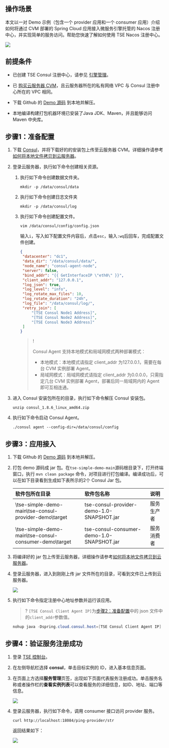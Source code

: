 ## 操作场景

本文以一对 Demo 示例（包含一个 provider 应用和一个 consumer 应用）介绍如何将通过 CVM 部署的 Spring Cloud 应用接入微服务引擎托管的 Nacos 注册中心，并实现简单的服务访问。帮助您快速了解如何使用 TSE Nacos 注册中心。

![](https://qcloudimg.tencent-cloud.cn/raw/a67695fbc7a015912b919f3b900375ee.png)



## 前提条件

- 已创建 TSE Consul 注册中心，请参见 [引擎管理](https://cloud.tencent.com/document/product/1364/58391)。

- 已 [购买云服务器 CVM](https://buy.cloud.tencent.com/cvm)，且云服务器所在的私有网络 VPC 与 Consul 注册中心所在的 VPC 相同。

- 下载 Github 的 [Demo 源码](https://github.com/tencentyun/tse-simple-demo) 到本地并解压。

- 本地编译构建打包机器环境已安装了Java JDK、Maven，并且能够访问 Maven 中央库。





## 步骤1：准备配置

1. 下载 [Consul](https://releases.hashicorp.com/consul/1.8.6/consul_1.8.6_linux_amd64.zip)，并将下载好的的安装包上传至云服务器 CVM。详细操作请参考[如何将本地文件拷贝到云服务器](https://cloud.tencent.com/document/product/213/39138)。

2. 登录云服务器，执行如下命令创建相关资源。

   1. 执行如下命令创建数据文件夹。

      ```
      mkdir -p /data/consul/data
      ```

   2. 执行如下命令创建日志文件夹

      ```
      mkdir -p /data/consul/log
      ```

   3. 执行如下命令创建配置文件。

      ```
      vim /data/consul/config/config.json
      ```

      输入`i`，写入如下配置文件内容后，点击`esc`，输入`:wq`后回车，完成配置文件创建。

      ```json
      {
       "datacenter": "dc1",
       "data_dir": "/data/consul/data/",
       "node_name": "consul-agent-node",
       "server": false,
       "bind_addr": "{{ GetInterfaceIP \"eth0\" }}",
       "client_addr": "127.0.0.1",
       "log_json": true,
       "log_level": "info",
       "log_rotate_max_files": 10,
       "log_rotate_duration": "24h",
       "log_file": "/data/consul/log/",
       "retry_join": [
           "[TSE Consul Node1 Address]",
           "[TSE Consul Node2 Address]",
           "[TSE Consul Node3 Address]"
       ]
      }
      ```

      > !
      >
      > Consul Agent 支持本地模式和局域网模式两种部署模式：
      >
      > - 本地模式：本地模式请指定 client_addr 为127.0.0.1，需要在每台 CVM 实例部署 Agent。
      > - 局域网模式：局域网模式请指定 client_addr 为0.0.0.0，只需指定几台 CVM 实例部署 Agent，部署后同一局域网内的 Agent 即可互相连通。

3. 进入 Consul 安装包所在的目录，执行如下命令解压 Consul 安装包。

   ```
   unzip consul_1.8.6_linux_amd64.zip
   ```

4. 执行如下命令启动 Consul Agent。

   ```
   ./consul agent --config-dir=/data/consul/config
   ```

   

## 步骤3：应用接入

1. 下载 Github 的 [Demo 源码](https://github.com/tencentyun/tse-simple-demo) 到本地并解压。

2. 打包 demo 源码成 jar 包。在`tse-simple-demo-main`源码根目录下，打开终端窗口，执行 `mvn clean package` 命令，对项目进行打包编译。编译成功后，可以在如下目录看到生成如下表所示的2个 Consul Jar 包。

   | 软件包所在目录                                        | 软件包名称                                | 说明       |
   | :---------------------------------------------------- | :---------------------------------------- | :--------- |
   | \tse-simple-demo-main\tse-consul-provider-demo\target | tse-consul-provider-demo-1.0-SNAPSHOT.jar | 服务生产者 |
   | \tse-simple-demo-main\tse-consul-consumer-demo\target | tse-consul-consumer-demo-1.0-SNAPSHOT.jar | 服务消费者 |

3. 将编译好的 jar 包上传至云服务器，详细操作请参考[如何将本地文件拷贝到云服务器](https://cloud.tencent.com/document/product/213/39138)。

4. 登录云服务器，进入到刚刚上传 jar 文件所在的目录，可看到文件已上传到云服务器。

   ![](https://qcloudimg.tencent-cloud.cn/raw/a58bdbed5957d0cf5aefcad362ec70ce.png)

5. 执行如下命令指定注册中心地址参数并运行该应用。

   > ? `[TSE Consul Client Agent IP]`为[步骤2：准备配置]()中的 json 文件中的`client_addr`参数值。

   ```java
   nohup java -Dspring.cloud.consul.host=[TSE Consul Client Agent IP] -jar [jar包名称] &
   ```





## 步骤4：验证服务注册成功

1. 登录 [TSE 控制台](https://console.cloud.tencent.com/tse)。

2. 在左侧导航栏选择 **consul**，单击目标实例的 ID，进入基本信息页面。

3. 在页面上方选择**服务管理**页签，出现如下页面代表服务注册成功。单击服务名称或者操作栏的**查看实例列表**可以查看服务的详细信息，如ID、地址、端口等信息。

   ![](https://qcloudimg.tencent-cloud.cn/raw/ca437e85cfe5c92c5a9e81990af9889e.png)

4. 登录云服务器，执行如下命令，调用 consumer 接口访问 provider 服务。

   ```
   curl http://localhost:18084/ping-provider/str
   ```

   返回结果如下：

   ![](https://qcloudimg.tencent-cloud.cn/raw/434f56a6eb04574b698fdc002596b3b6.png)

   
